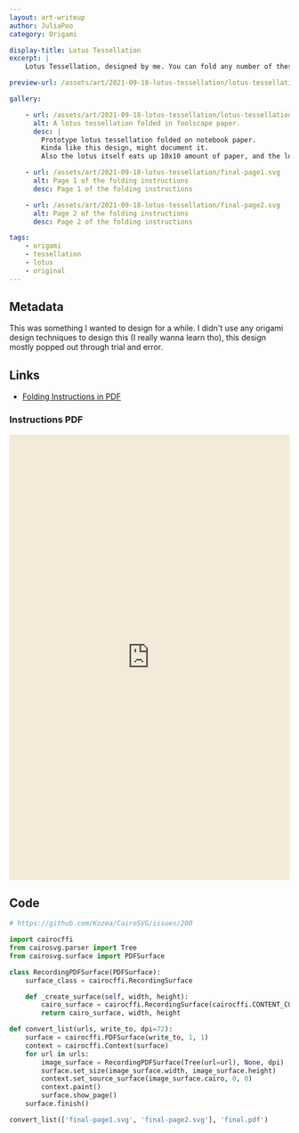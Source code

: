 ```yaml
---
layout: art-writeup
author: JuliaPoo
category: Origami

display-title: Lotus Tessellation
excerpt: |
    Lotus Tessellation, designed by me. You can fold any number of these lotus on the same piece of paper without cuts or glue. Instructions are available.

preview-url: /assets/art/2021-09-18-lotus-tessellation/lotus-tessellation-preview.jpg

gallery:

    - url: /assets/art/2021-09-18-lotus-tessellation/lotus-tessellation-preview.jpg
      alt: A lotus tessellation folded in foolscape paper.
      desc: |
        Prototype lotus tessellation folded on notebook paper.
        Kinda like this design, might document it.
        Also the lotus itself eats up 10x10 amount of paper, and the lotus is only 2x2, meaning there's an average of 25 layers of paper stacked up on the lotus.

    - url: /assets/art/2021-09-18-lotus-tessellation/final-page1.svg
      alt: Page 1 of the folding instructions
      desc: Page 1 of the folding instructions

    - url: /assets/art/2021-09-18-lotus-tessellation/final-page2.svg
      alt: Page 2 of the folding instructions
      desc: Page 2 of the folding instructions

tags:
    - origami
    - tessellation
    - lotus
    - original
---
```


## Metadata

This was something I wanted to design for a while. I didn't use any origami design techniques to design this (I really wanna learn tho), this design mostly popped out through trial and error.

## Links

* [Folding Instructions in PDF](/assets/art/2021-09-18-lotus-tessellation/final.pdf)

### Instructions PDF

<center>
<!--<iframe style="filter: invert(1) hue-rotate(100deg)" src="/assets/art/2021-09-18-lotus-tessellation/final.pdf#view=fit" width="100%" height="1960"></iframe>-->

<script>
// Bypass a bug from google returning 204
function reloadIFrame() {
var iframe = document.getElementById("pdf-viewer");
    if (iframe.contentDocument == null) return;
    console.log(iframe.contentDocument.URL); //work control
    if(iframe.contentDocument.URL == "about:blank"){
        iframe.src = iframe.src;
    }
}
var timerId = setInterval("reloadIFrame();", 2000);

document.addEventListener("DOMContentLoaded", (e) => {
    console.log("dom loaded")
    document.getElementById("pdf-viewer").addEventListener("load", (e) => {
        clearInterval(timerId);
        console.log("pdf Loaded"); //work control
    });
});
</script>

<iframe id="pdf-viewer" src="https://docs.google.com/viewer?url=https://juliapoo.github.io/assets/art/2021-09-18-lotus-tessellation/final.pdf&embedded=true" height="800" style="width:100%;height:800;filter:sepia(0.3)" frameborder="0" scrolling="no"></iframe>
</center>

## Code

```python
# https://github.com/Kozea/CairoSVG/issues/200

import cairocffi
from cairosvg.parser import Tree
from cairosvg.surface import PDFSurface

class RecordingPDFSurface(PDFSurface):
    surface_class = cairocffi.RecordingSurface

    def _create_surface(self, width, height):
        cairo_surface = cairocffi.RecordingSurface(cairocffi.CONTENT_COLOR_ALPHA, (0, 0, width, height))
        return cairo_surface, width, height  

def convert_list(urls, write_to, dpi=72):
    surface = cairocffi.PDFSurface(write_to, 1, 1)
    context = cairocffi.Context(surface)
    for url in urls:
        image_surface = RecordingPDFSurface(Tree(url=url), None, dpi)
        surface.set_size(image_surface.width, image_surface.height)
        context.set_source_surface(image_surface.cairo, 0, 0)
        context.paint()
        surface.show_page()
    surface.finish()

convert_list(['final-page1.svg', 'final-page2.svg'], 'final.pdf')
```